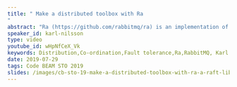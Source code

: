 ```yaml
---
title: " Make a distributed toolbox with Ra
"
abstract: "Ra (https://github.com/rabbitmq/ra) is an implementation of the Raft consensus protocol by Team RabbitMQ. In RabbitMQ Ra is used to implement a consistent replicated queue but that isn't all that Ra can be used for. This talks will be a practical session on how to implement consistent distributed system essentials such as replicated a key-value stores, leader election processes, lock servers and other coordination services on top of the Ra library."
speaker_id: karl-nilsson
type: video
youtube_id: wHpNfCeX_Vk
keywords: Distribution,Co-ordination,Fault tolerance,Ra,RabbitMQ, Karl Nilsson
date: 2019-07-29
tags: Code BEAM STO 2019
slides: /images/cb-sto-19-make-a-distributed-toolbox-with-ra-a-raft-library-karl-nilsson-compressed.pdf
---
```


